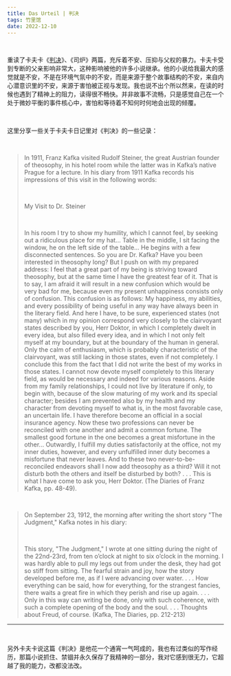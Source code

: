 ```yaml
---
title: Das Urteil | 判决
tags: 竹里馆
date: 2022-12-10
---
```


<br/>

重读了卡夫卡《[判决](https://book.douban.com/subject/35219184/)》、《司炉》两篇，充斥着不安、压抑与父权的暴力。卡夫卡受到专断的父亲影响非常大，这种影响被他的许多小说继承。他的小说给我最大的感觉就是不安，不是在环境气氛中的不安，而是来源于整个故事结构的不安，来自内心潜意识里的不安，来源于害怕被正视与发现。我也说不出个所以然来，在读的时候也遇到了精神上的阻力，读得很不畅快。并非故事不流畅，只是感觉自己在一个处于微妙平衡的事件核心中，害怕和等待着不知何时何地会出现的倾覆。

<br/>

这里分享一些关于卡夫卡日记里对《判决》的一些记录：

<br/>

> In 1911, Franz Kafka visited Rudolf Steiner, the great Austrian founder of theosophy, in his hotel room while the latter was in Kafka’s native Prague for a lecture. In his diary from 1911 Kafka records his impressions of this visit in the following words:
>
> <br/>
>
> My Visit to Dr. Steiner
>
> <br/>
>
> In his room I try to show my humility, which I cannot feel, by seeking out a ridiculous place for my hat... Table in the middle, I sit facing the window, he on the left side of the table... He begins with a few disconnected sentences. So you are Dr. Kafka? Have you been interested in theosophy long? But I push on with my prepared address: I feel that a great part of my being is striving toward theosophy, but at the same time I have the greatest fear of it. That is to say, I am afraid it will result in a new confusion which would be very bad for me, because even my present unhappiness consists only of confusion. This confusion is as follows: My happiness, my abilities, and every possibility of being useful in any way have always been in the literary field. And here I have, to be sure, experienced states (not many) which in my opinion correspond very closely to the clairvoyant states described by you, Herr Doktor, in which I completely dwelt in every idea, but also filled every idea, and in which I not only felt myself at my boundary, but at the boundary of the human in general. Only the calm of enthusiasm, which is probably characteristic of the clairvoyant, was still lacking in those states, even if not completely. I conclude this from the fact that I did not write the best of my works in those states. I cannot now devote myself completely to this literary field, as would be necessary and indeed for various reasons. Aside from my family relationships, I could not live by literature if only, to begin with, because of the slow maturing of my work and its special character; besides I am prevented also by my health and my character from devoting myself to what is, in the most favorable case, an uncertain life. I have therefore become an official in a social insurance agency. Now these two professions can never be reconciled with one another and admit a common fortune. The smallest good fortune in the one becomes a great misfortune in the other... Outwardly, I fulfill my duties satisfactorily at the office, not my inner duties, however, and every unfulfilled inner duty becomes a misfortune that never leaves. And to these two never-to-be-reconciled endeavors shall I now add theosophy as a third? Will it not disturb both the others and itself be disturbed by both? . . . This is what I have come to ask you, Herr Doktor. (The Diaries of Franz Kafka, pp. 48-49).

<br/>

> On September 23, 1912, the morning after writing the short story "The Judgment," Kafka notes in his diary:
>
> <br/>
>
> This story, "The Judgment," I wrote at one sitting during the night of the 22nd-23rd, from ten o’clock at night to six o’clock in the morning. I was hardly able to pull my legs out from under the desk, they had got so stiff from sitting. The fearful strain and joy, how the story developed before me, as if I were advancing over water. . . . How everything can be said, how for everything, for the strangest fancies, there waits a great fire in which they perish and rise up again. . . . Only in this way can writing be done, only with such coherence, with such a complete opening of the body and the soul. . . . Thoughts about Freud, of course. (Kafka, The Diaries, pp. 212-213)

---



<br/>



另外卡夫卡说这篇《判决》是他花一个通宵一气呵成的，我也有过类似的写作经历，那篇小说抓住、禁锢并永久保存了我精神的一部分，我对它感到很无力，它超越了我的能力，改都没法改。

<br/>